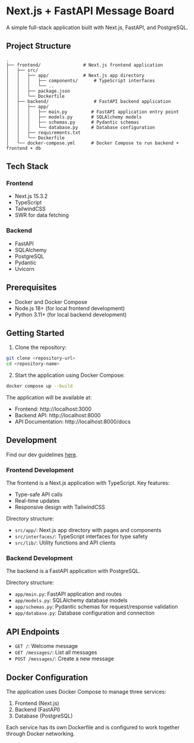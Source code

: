 # Next.js + FastAPI Message Board

A simple full-stack application built with Next.js, FastAPI, and PostgreSQL.

## Project Structure

```
.
├── frontend/                # Next.js frontend application
│   ├── src/
│   │   ├── app/             # Next.js app directory
│   │   │   ├── components/      # TypeScript interfaces
│   │   │   └── ..
│   │   ├── package.json
│   │   └── Dockerfile
│   ├── backend/                 # FastAPI backend application
│   │   ├── app/
│   │   │   ├── main.py         # FastAPI application entry point
│   │   │   ├── models.py       # SQLAlchemy models
│   │   │   ├── schemas.py      # Pydantic schemas
│   │   │   └── database.py     # Database configuration
│   │   ├── requirements.txt
│   │   └── Dockerfile
│   └── docker-compose.yml      # Docker Compose to run backend + frontend + db
```

## Tech Stack

### Frontend
- Next.js 15.3.2
- TypeScript
- TailwindCSS
- SWR for data fetching

### Backend
- FastAPI
- SQLAlchemy
- PostgreSQL
- Pydantic
- Uvicorn

## Prerequisites

- Docker and Docker Compose
- Node.js 18+ (for local frontend development)
- Python 3.11+ (for local backend development)

## Getting Started

1. Clone the repository:
```bash
git clone <repository-url>
cd <repository-name>
```

2. Start the application using Docker Compose:
```bash
docker compose up --build
```

The application will be available at:
- Frontend: http://localhost:3000
- Backend API: http://localhost:8000
- API Documentation: http://localhost:8000/docs

## Development

Find our dev guidelines [here](https://docs.google.com/document/d/170R8l0su_jjK_igha7evuvO341EeA1G8vX2RH5uijR0/edit?usp=sharing).

### Frontend Development

The frontend is a Next.js application with TypeScript. Key features:
- Type-safe API calls
- Real-time updates
- Responsive design with TailwindCSS

Directory structure:
- `src/app/`: Next.js app directory with pages and components
- `src/interfaces/`: TypeScript interfaces for type safety
- `src/lib/`: Utility functions and API clients

### Backend Development

The backend is a FastAPI application with PostgreSQL. 

Directory structure:
- `app/main.py`: FastAPI application and routes
- `app/models.py`: SQLAlchemy database models
- `app/schemas.py`: Pydantic schemas for request/response validation
- `app/database.py`: Database configuration and connection

## API Endpoints

- `GET /`: Welcome message
- `GET /messages/`: List all messages
- `POST /messages/`: Create a new message


## Docker Configuration

The application uses Docker Compose to manage three services:
1. Frontend (Next.js)
2. Backend (FastAPI)
3. Database (PostgreSQL)

Each service has its own Dockerfile and is configured to work together through Docker networking.

